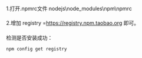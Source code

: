 ####
1.打开.npmrc文件 nodejs\node_modules\npm\npmrc

####
2.增加 registry =https://registry.npm.taobao.org 即可。

####
检测是否安装成功：

```java
npm config get registry
```
